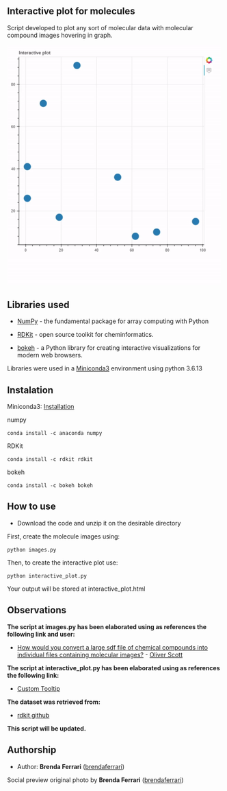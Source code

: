 ## Interactive plot for molecules

Script developed to plot any sort of molecular data with molecular compound images hovering in graph. 

<img src="resources/images/interactive_plot.gif" width="500">

## Libraries used

* [NumPy](https://numpy.org/) -  the fundamental package for array computing with Python

* [RDKit](https://www.rdkit.org/) - open source toolkit for cheminformatics.

* [bokeh](https://bokeh.org/) - a Python library for creating interactive visualizations for modern web browsers.

Libraries were used in a [Miniconda3](https://docs.conda.io/en/latest/miniconda.html) environment using python 3.6.13 

## Instalation

Miniconda3: [Installation](https://conda.io/projects/conda/en/latest/user-guide/install/index.html)

numpy
```
conda install -c anaconda numpy
```
RDKit
```
conda install -c rdkit rdkit
```
bokeh
```
conda install -c bokeh bokeh
```

## How to use

* Download the code and unzip it on the desirable directory

First, create the molecule images using:
```
python images.py
```
Then, to create the interactive plot use:
```
python interactive_plot.py
```

Your output will be stored at interactive_plot.html

## Observations

**The script at images.py has been elaborated using as references the following link and user:**

* [How would you convert a large sdf file of chemical compounds into individual files containing molecular images?](https://stackoverflow.com/questions/65823691/how-would-you-convert-a-large-sdf-file-of-chemical-compounds-into-individual-fil) - [Oliver Scott](https://stackoverflow.com/users/8720000/oliver-scott)

**The script at interactive_plot.py has been elaborated using as references the following link:**

* [Custom Tooltip](https://docs.bokeh.org/en/0.11.1/docs/user_guide/tools.html#custom-tooltip)

**The dataset was retrieved from:**

* [rdkit github](https://github.com/rdkit/rdkit/blob/master/Docs/Book/data/bzr.smi)

**This script will be updated.**

## Authorship

* Author: **Brenda Ferrari** ([brendaferrari](https://github.com/brendaferrari))

Social preview original photo by **Brenda Ferrari** ([brendaferrari](https://github.com/brendaferrari))
